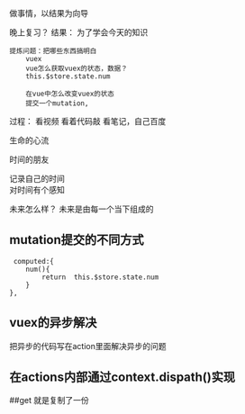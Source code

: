 做事情，以结果为向导

晚上复习？
结果：
    为了学会今天的知识


    提炼问题：把哪些东西搞明白
        vuex
        vue怎么获取vuex的状态，数据？
        this.$store.state.num

        在vue中怎么改变vuex的状态
        提交一个mutation,

过程：
    看视频
    看着代码敲
    看笔记，自己百度


生命的心流  

时间的朋友  

记录自己的时间  
对时间有个感知  

未来怎么样？
未来是由每一个当下组成的



## mutation提交的不同方式
```
 computed:{
    num(){
        return  this.$store.state.num
    }
},
```


## vuex的异步解决
把异步的代码写在action里面解决异步的问题


## 在actions内部通过context.dispath()实现




##get 就是复制了一份